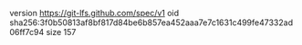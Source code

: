 version https://git-lfs.github.com/spec/v1
oid sha256:3f0b50813af8bf817d84be6b857ea452aaa7e7c1631c499fe47332ad06ff7c94
size 157
